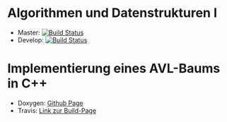 ﻿# Algorithmen und Datenstrukturen I
 * Master: [![Build Status](https://travis-ci.org/ob-algdati-ws17/blatt-7-aufgabe-1-goteam.svg?branch=develop)](https://travis-ci.org/ob-algdati-ws17/blatt-7-aufgabe-1-goteam)
 * Develop: [![Build Status](https://travis-ci.org/ob-algdati-ws17/blatt-7-aufgabe-1-goteam.svg?branch=develop)](https://travis-ci.org/ob-algdati-ws17/blatt-7-aufgabe-1-goteam)
 # Implementierung eines AVL-Baums in C++
 * Doxygen:
[Github Page](https://ob-algdati-ws17.github.io/blatt-7-aufgabe-1-goteam/html/index.html)
 * Travis: 
[Link zur Build-Page](https://travis-ci.org/ob-algdati-ws17/blatt-7-aufgabe-1-goteam)
 
